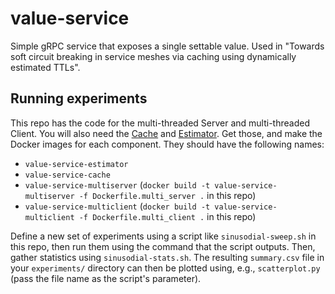 # value-service

Simple gRPC service that exposes a single settable value. Used in "Towards soft circuit breaking in service meshes via caching using dynamically estimated TTLs".

## Running experiments

This repo has the code for the multi-threaded Server and multi-threaded Client. You will also need the [Cache](https://github.com/llarsson/value-service-caching) and [Estimator](https://github.com/llarsson/value-service-estimator). Get those, and make the Docker images for each component. They should have the following names:

 * `value-service-estimator`
 * `value-service-cache`
 * `value-service-multiserver` (`docker build -t value-service-multiserver -f Dockerfile.multi_server .` in this repo)
 * `value-service-multiclient` (`docker build -t value-service-multiclient -f Dockerfile.multi_client .` in this repo)

Define a new set of experiments using a script like `sinusodial-sweep.sh` in this repo, then run them using the command that the script outputs. Then, gather statistics using `sinusodial-stats.sh`. The resulting `summary.csv` file in your `experiments/` directory can then be plotted using, e.g., `scatterplot.py` (pass the file name as the script's parameter).
